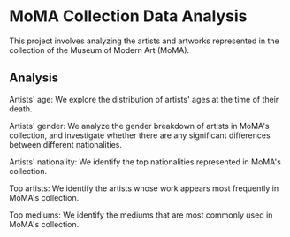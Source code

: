 # MoMA Collection Data Analysis

This project involves analyzing the artists and artworks represented in the collection of the Museum of Modern Art (MoMA).

## Analysis

Artists' age: We explore the distribution of artists' ages at the time of their death.

Artists' gender: We analyze the gender breakdown of artists in MoMA's collection, and investigate whether there are any significant differences between different nationalities.

Artists' nationality: We identify the top nationalities represented in MoMA's collection.

Top artists: We identify the artists whose work appears most frequently in MoMA's collection.

Top mediums: We identify the mediums that are most commonly used in MoMA's collection.
